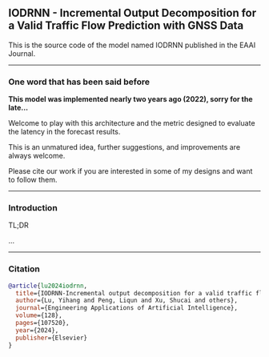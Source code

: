## IODRNN - Incremental Output Decomposition for a Valid Traffic Flow Prediction with GNSS Data
This is the source code of the model named IODRNN published in the EAAI Journal.
****
### One word that has been said before 

**This model was implemented nearly two years ago (2022), sorry for the late...**
 
Welcome to play with this architecture and the metric designed to evaluate the latency in the forecast results.

This is an unmatured idea, further suggestions, and improvements are always welcome.

Please cite our work if you are interested in some of my designs and want to follow them.
****
### Introduction

TL;DR

...
****
### Citation

```bibtex
@article{lu2024iodrnn,
  title={IODRNN-Incremental output decomposition for a valid traffic flow prediction with GNSS data},  
  author={Lu, Yihang and Peng, Liqun and Xu, Shucai and others},  
  journal={Engineering Applications of Artificial Intelligence},  
  volume={128},  
  pages={107520},  
  year={2024},  
  publisher={Elsevier}
}
```
